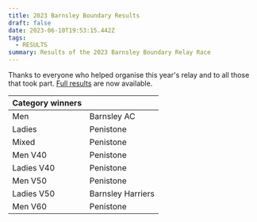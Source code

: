 ```yaml
---
title: 2023 Barnsley Boundary Results
draft: false
date: 2023-06-10T19:53:15.442Z
tags:
  - RESULTS
summary: Results of the 2023 Barnsley Boundary Relay Race
---
```

T﻿hanks to everyone who helped organise this year's relay and to all those that took part.  [Full results](https://pfrac.co.uk/static/results/barnsley-boundary/bb-2023-results.pdf) are now available.

| Category winners |                |
| --------------------------- | ---------------------------- |
| Men | Barnsley AC |
| L﻿adies | Penistone |
| M﻿ixed | Penistone |
| Me﻿n V40 | Penistone |
| L﻿adies ﻿V40 | Penistone |
| Me﻿n ﻿V50 | Penistone |
| L﻿adies V50 | Barnsley Harriers |
| Me﻿n ﻿V60 | Penistone |